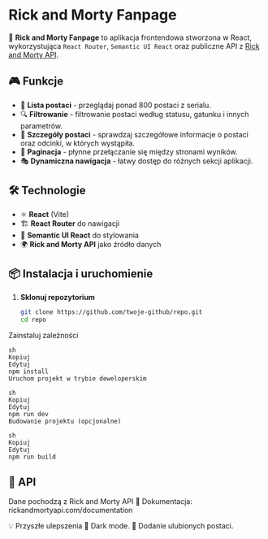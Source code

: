 # Rick and Morty Fanpage

🚀 **Rick and Morty Fanpage** to aplikacja frontendowa stworzona w React, wykorzystująca `React Router`, `Semantic UI React` oraz publiczne API z [Rick and Morty API](https://rickandmortyapi.com/).

## 🎮 Funkcje
- 📜 **Lista postaci** - przeglądaj ponad 800 postaci z serialu.
- 🔍 **Filtrowanie** - filtrowanie postaci według statusu, gatunku i innych parametrów.
- 📖 **Szczegóły postaci** - sprawdzaj szczegółowe informacje o postaci oraz odcinki, w których wystąpiła.
- 🔄 **Paginacja** - płynne przełączanie się między stronami wyników.
- 🎭 **Dynamiczna nawigacja** - łatwy dostęp do różnych sekcji aplikacji.

## 🛠️ Technologie
- ⚛️ **React** (Vite)
- 🏗️ **React Router** do nawigacji
- 🎨 **Semantic UI React** do stylowania
- 🌍 **Rick and Morty API** jako źródło danych

## 📦 Instalacja i uruchomienie

1. **Sklonuj repozytorium**  
   ```sh
   git clone https://github.com/twoje-github/repo.git
   cd repo
Zainstaluj zależności

```
sh
Kopiuj
Edytuj
npm install
Uruchom projekt w trybie deweloperskim
```
```
sh
Kopiuj
Edytuj
npm run dev
Budowanie projektu (opcjonalne)
```
```
sh
Kopiuj
Edytuj
npm run build
```

## 📜 API
Dane pochodzą z Rick and Morty API
📌 Dokumentacja: rickandmortyapi.com/documentation

💡 Przyszłe ulepszenia
🎨 Dark mode.
📌 Dodanie ulubionych postaci.
